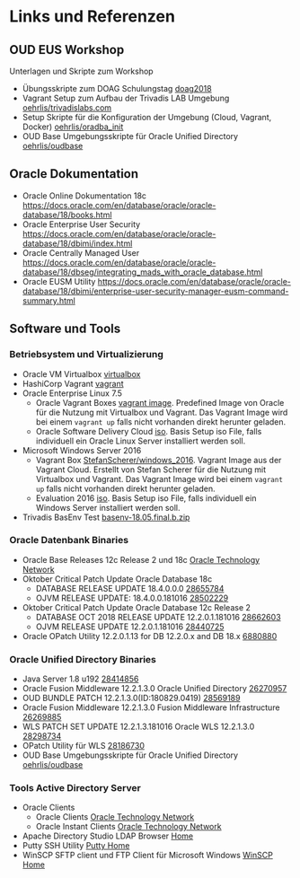 # Links und Referenzen

## OUD EUS Workshop

Unterlagen und Skripte zum Workshop

* Übungsskripte zum DOAG Schulungstag [doag2018](https://github.com/oehrlis/doag2018)
* Vagrant Setup zum Aufbau der Trivadis LAB Umgebung [oehrlis/trivadislabs.com](https://github.com/oehrlis/trivadislabs.com)
* Setup Skripte für die Konfiguration der Umgebung (Cloud, Vagrant, Docker) [oehrlis/oradba_init](https://github.com/oehrlis/oradba_init) 
* OUD Base Umgebungsskripte für Oracle Unified Directory [oehrlis/oudbase](https://github.com/oehrlis/oudbase) 

## Oracle Dokumentation

* Oracle Online Dokumentation 18c https://docs.oracle.com/en/database/oracle/oracle-database/18/books.html
* Oracle Enterprise User Security https://docs.oracle.com/en/database/oracle/oracle-database/18/dbimi/index.html 
* Oracle Centrally Managed User https://docs.oracle.com/en/database/oracle/oracle-database/18/dbseg/integrating_mads_with_oracle_database.html 
* Oracle EUSM Utility https://docs.oracle.com/en/database/oracle/oracle-database/18/dbimi/enterprise-user-security-manager-eusm-command-summary.html 

## Software und Tools

### Betriebsystem und Virtualizierung

* Oracle VM Virtualbox [virtualbox](https://www.virtualbox.org/wiki/Downloads) 
* HashiCorp Vagrant [vagrant](https://www.vagrantup.com )
* Oracle Enterprise Linux 7.5
    * Oracle Vagrant Boxes [vagrant image](http://yum.oracle.com/boxes). Predefined Image von Oracle für die Nutzung mit Virtualbox und Vagrant. Das Vagrant Image wird bei einem ``vagrant up`` falls nicht vorhanden direkt herunter geladen.
    * Oracle Software Delivery Cloud [iso](http://edelivery.oracle.com/linux). Basis Setup iso File, falls individuell ein Oracle Linux Server installiert werden soll.
* Microsoft Windows Server 2016
    * Vagrant Box [StefanScherer/windows_2016](https://app.vagrantup.com/StefanScherer/boxes/windows_2016). Vagrant Image aus der Vagrant Cloud. Erstellt von Stefan Scherer für die Nutzung mit Virtualbox und Vagrant. Das Vagrant Image wird bei einem ``vagrant up`` falls nicht vorhanden direkt herunter geladen.
    * Evaluation 2016 [iso](https://www.microsoft.com/en-us/evalcenter/evaluate-windows-server-2016). Basis Setup iso File, falls individuell ein Windows Server installiert werden soll.
* Trivadis BasEnv Test [basenv-18.05.final.b.zip](http://docker.oradba.ch/basenv-18.05.final.b.zip) 

### Oracle Datenbank Binaries

* Oracle Base Releases 12c Release 2 und 18c [Oracle Technology Network](http://www.oracle.com/technetwork/database/enterprise-edition/downloads/index.html)
* Oktober Critical Patch Update Oracle Database 18c
    * DATABASE RELEASE UPDATE 18.4.0.0.0 [28655784](https://updates.oracle.com/ARULink/PatchDetails/process_form?patch_num=28655784)
    * OJVM RELEASE UPDATE: 18.4.0.0.181016 [28502229](https://updates.oracle.com/ARULink/PatchDetails/process_form?patch_num=28502229) 
* Oktober Critical Patch Update Oracle Database 12c Release 2
    * DATABASE OCT 2018 RELEASE UPDATE 12.2.0.1.181016 [28662603](https://updates.oracle.com/ARULink/PatchDetails/process_form?patch_num=28662603)
    * OJVM RELEASE UPDATE 12.2.0.1.181016 [28440725](https://updates.oracle.com/ARULink/PatchDetails/process_form?patch_num=28440725)
* Oracle OPatch Utility 12.2.0.1.13 for DB 12.2.0.x and DB 18.x [6880880](https://updates.oracle.com/ARULink/PatchDetails/process_form?patch_num=6880880) 

### Oracle Unified Directory Binaries

* Java Server 1.8 u192 [28414856](https://updates.oracle.com/ARULink/PatchDetails/process_form?patch_num=28414856)
* Oracle Fusion Middleware 12.2.1.3.0 Oracle Unified Directory [26270957](https://updates.oracle.com/ARULink/PatchDetails/process_form?patch_num=26270957)
* OUD BUNDLE PATCH 12.2.1.3.0(ID:180829.0419) [28569189](https://updates.oracle.com/ARULink/PatchDetails/process_form?patch_num=28569189)
* Oracle Fusion Middleware 12.2.1.3.0 Fusion Middleware Infrastructure [26269885](https://updates.oracle.com/ARULink/PatchDetails/process_form?patch_num=26269885)
* WLS PATCH SET UPDATE 12.2.1.3.181016 Oracle WLS 12.2.1.3.0 [28298734](https://updates.oracle.com/ARULink/PatchDetails/process_form?patch_num=28298734)
* OPatch Utility für WLS [28186730](https://updates.oracle.com/ARULink/PatchDetails/process_form?patch_num=28186730)
* OUD Base Umgebungsskripte für Oracle Unified Directory [oehrlis/oudbase](https://github.com/oehrlis/oudbase) 

### Tools Active Directory Server

* Oracle Clients
    * Oracle Clients [Oracle Technology Network](https://www.oracle.com/technetwork/database/enterprise-edition/downloads/index.html)
    * Oracle Instant Clients [Oracle Technology Network](https://www.oracle.com/technetwork/database/database-technologies/instant-client/downloads/index.html)
* Apache Directory Studio LDAP Browser [Home](https://directory.apache.org/studio/)
* Putty SSH Utility [Putty Home](https://www.chiark.greenend.org.uk/~sgtatham/putty/latest.html)  
* WinSCP SFTP client und FTP Client für Microsoft Windows [WinSCP Home](https://winscp.net/eng/index.php) 
